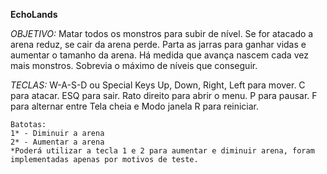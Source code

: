 **EchoLands**

*OBJETIVO:*
	Matar todos os monstros para subir de nível.
	Se for atacado a arena reduz, se cair da arena perde.
	Parta as jarras para ganhar vidas e aumentar o tamanho da arena.
	Há medida que avança nascem cada vez mais monstros.
	Sobrevia o máximo de níveis que conseguir.

*TECLAS:*
    W-A-S-D ou Special Keys Up, Down, Right, Left para mover.
	C para atacar.
	ESQ para sair.
	Rato direito para abrir o menu.
	P para pausar.
	F para alternar entre Tela cheia e Modo janela
	R para reiniciar.
	
	Batotas:
	1* - Diminuir a arena
	2* - Aumentar a arena
	*Poderá utilizar a tecla 1 e 2 para aumentar e diminuir arena, foram implementadas apenas por motivos de teste.
